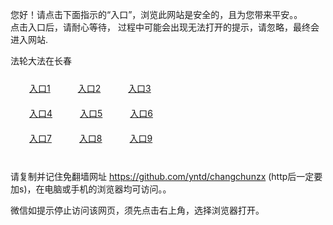 您好！请点击下面指示的“入口”，浏览此网站是安全的，且为您带来平安。。 <br/>
点击入口后，请耐心等待， 过程中可能会出现无法打开的提示，请忽略，最终会进入网站. </br>

法轮大法在长春<br/>
<div style="padding:10px"><a style="margin:20px" target="_blank" href="https://d3nmcdn2ugmjp9.cloudfront.net/2Qpsp?wthagajq" id="ccLink1" rel="nofollow">入口1</a> <a target="_blank" style="margin:20px" href="https://d1wvp1ktgup14u.cloudfront.net/2Qpsp?omaswa" id="ccLink2" rel="nofollow">入口2</a> <a style="margin:20px" target="_blank" href="https://d68qhtk7o6f50.cloudfront.net/2Qpsp?cuhzce" id="ccLink3" rel="nofollow">入口3</a></div>

<div style="padding:10px" ><a style="margin:20px" target="_blank" href="https://d3nmcdn2ugmjp9.cloudfront.net/2Qpsp?wthagajq" id="ccLink4" rel="nofollow">入口4</a> <a style="margin:20px" href="https://d1wvp1ktgup14u.cloudfront.net/2Qpsp?omaswa" target="_blank" id="ccLink5" rel="nofollow">入口5</a> <a style="margin:20px" href="https://d68qhtk7o6f50.cloudfront.net/2Qpsp?cuhzce" target="_blank" id="ccLink6" rel="nofollow">入口6</a></div>

<div style="padding:10px"><a style="margin:20px" target="_blank" href="https://d3nmcdn2ugmjp9.cloudfront.net/2Qpsp?wthagajq" id="ccLink7" rel="nofollow">入口7</a> <a style="margin:20px" href="https://d1wvp1ktgup14u.cloudfront.net/2Qpsp?omaswa" target="_blank" id="ccLink8" rel="nofollow">入口8</a> <a style="margin:20px" target="_blank" href="https://d68qhtk7o6f50.cloudfront.net/2Qpsp?cuhzce" id="ccLink9" rel="nofollow">入口9</a></div>

<br/>



请复制并记住免翻墙网址 https://github.com/yntd/changchunzx (http后一定要加s)，在电脑或手机的浏览器均可访问。。<br/>

微信如提示停止访问该网页，须先点击右上角，选择浏览器打开。
